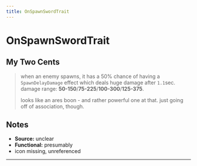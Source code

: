 ```yaml
---
title: OnSpawnSwordTrait
---
```

<!-- end front matter -->
# OnSpawnSwordTrait 

## My Two Cents
> when an enemy spawns, it has a 50% chance of having a `SpawnDelayDamage` effect which deals huge damage after `1.1`sec.
> damage range: **50-150**/**75-225**/**100-300**/**125-375**.
>
> looks like an ares boon - and rather powerful one at that. just going off of association, though.

## Notes
* **Source:** unclear
* **Functional:** presumably
* icon missing, unreferenced

---